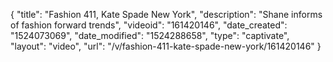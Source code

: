 {
    "title": "Fashion 411, Kate Spade New York",
    "description": "Shane informs of fashion forward trends",
    "videoid": "161420146",
    "date_created": "1524073069",
    "date_modified": "1524288658",
    "type": "captivate",
    "layout": "video",
    "url": "\/v\/fashion-411-kate-spade-new-york\/161420146"
}